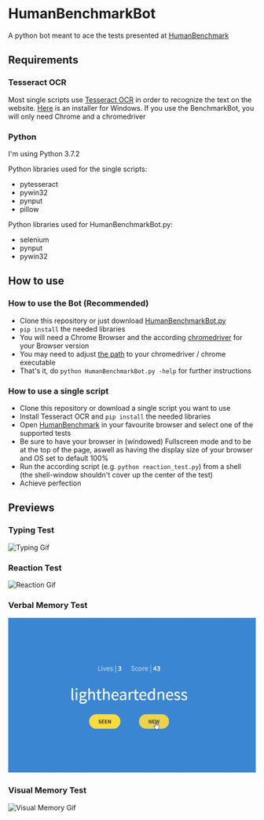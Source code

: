 # HumanBenchmarkBot

A python bot meant to ace the tests presented at [HumanBenchmark](https://www.humanbenchmark.com/)

## Requirements

### Tesseract OCR
Most single scripts use [Tesseract OCR](https://github.com/tesseract-ocr/tesseract) in order to recognize the text on the website. [Here](https://digi.bib.uni-mannheim.de/tesseract/tesseract-ocr-w64-setup-v4.1.0-bibtag19.exe) is an installer for Windows.
If you use the BenchmarkBot, you will only need Chrome and a chromedriver

### Python
I'm using Python 3.7.2

Python libraries used for the single scripts:
* pytesseract
* pywin32
* pynput
* pillow

Python libraries used for HumanBenchmarkBot.py:
* selenium
* pynput
* pywin32

## How to use

### How to use the Bot (Recommended)
* Clone this repository or just download [HumanBenchmarkBot.py](https://github.com/AlEscher/HumanBenchmarkBot/blob/master/HumanBenchmarkBot.py)
* `pip install` the needed libraries
* You will need a Chrome Browser and the according [chromedriver](https://sites.google.com/a/chromium.org/chromedriver/) for your Browser version
* You may need to adjust [the path](https://github.com/AlEscher/HumanBenchmarkBot/blob/master/HumanBenchmarkBot.py#L249) to your chromedriver / chrome executable
* That's it, do `python HumanBenchmarkBot.py -help` for further instructions

### How to use a single script
* Clone this repository or download a single script you want to use
* Install Tesseract OCR and `pip install` the needed libraries
* Open [HumanBenchmark](https://www.humanbenchmark.com/) in your favourite browser and select one of the supported tests
* Be sure to have your browser in (windowed) Fullscreen mode and to be at the top of the page, aswell as having the display size of your browser and OS set to default 100%
* Run the according script (e.g. `python reaction_test.py`) from a shell (the shell-window shouldn't cover up the center of the test)
* Achieve perfection

## Previews

### Typing Test
![Typing Gif](https://github.com/AlEscher/HumanBenchmarkBot/blob/master/Previews/typing.gif)
### Reaction Test
![Reaction Gif](https://github.com/AlEscher/HumanBenchmarkBot/blob/master/Previews/reaction_test.gif)
### Verbal Memory Test
![Verbal Memory Gif](https://github.com/AlEscher/HumanBenchmarkBot/blob/master/Previews/verbal_memory.gif)
### Visual Memory Test
![Visual Memory Gif](https://github.com/AlEscher/HumanBenchmarkBot/blob/master/Previews/visual_memory.gif)
